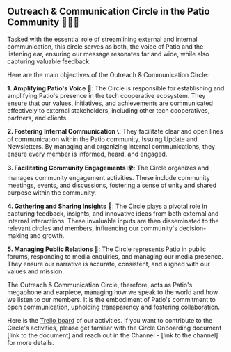 ## Outreach & Communication Circle in the Patio Community 📣🌐🤝

Tasked with the essential role of streamlining external and internal communication, this circle serves as both, the voice of Patio and the listening ear, ensuring our message resonates far and wide, while also capturing valuable feedback.

Here are the main objectives of the Outreach & Communication Circle:

**1. Amplifying Patio's Voice**  📢: The Circle is responsible for establishing and amplifying Patio's presence in the tech cooperative ecosystem. They ensure that our values, initiatives, and achievements are communicated effectively to external stakeholders, including other tech cooperatives, partners, and clients.

**2. Fostering Internal Communication**  📞: They facilitate clear and open lines of communication within the Patio community. Issuing Update and Newsletters. By managing and organizing internal communications, they ensure every member is informed, heard, and engaged.

**3. Facilitating Community Engagements**  🌍: The Circle organizes and manages community engagement activities. These include community meetings, events, and discussions, fostering a sense of unity and shared purpose within the community.

**4. Gathering and Sharing Insights**  🧠: The Circle plays a pivotal role in capturing feedback, insights, and innovative ideas from both external and internal interactions. These invaluable inputs are then disseminated to the relevant circles and members, influencing our community's decision-making and growth.

**5. Managing Public Relations**  👥: The Circle represents Patio in public forums, responding to media enquiries, and managing our media presence. They ensure our narrative is accurate, consistent, and aligned with our values and mission.

The Outreach & Communication Circle, therefore, acts as Patio's megaphone and earpiece, managing how we speak to the world and how we listen to our members. It is the embodiment of Patio's commitment to open communication, upholding transparency and fostering collaboration.

Here is the [Trello board](...) of our activities.
If you want to contribute to the Circle's activities, please get familiar with the Circle Onboarding document [link to the document] and reach out in the Channel - [link to the channel] for more details. 

